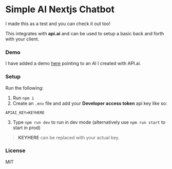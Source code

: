 # Simple AI Nextjs Chatbot

I made this as a test and you can check it out too!

This integrates with **api.ai** and can be used to setup a basic back and forth with your client.

### Demo

I have added a demo [here](https://chatbot.now.sh) pointing to an AI I created with API.ai.

### Setup

Run the following:

1. Run `npm i`
2. Create an `.env` file and add your **Developer access token**
api key like so:

```
APIAI_KEY=KEYHERE
```

3. Type `npm run dev` to run in dev mode (alternatively use `npm run start` to start in prod)

> **KEYHERE** can be replaced with your actual key.

### License

MIT
